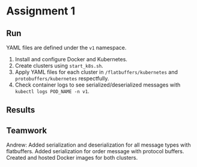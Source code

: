 # Assignment 1

## Run

YAML files are defined under the `v1` namespace.

1. Install and configure Docker and Kubernetes.
2. Create clusters using `start_k8s.sh`.
3. Apply YAML files for each cluster in `/flatbuffers/kubernetes` and `protobuffers/kubernetes` respectfully.
4. Check container logs to see serialized/deserialized messages with `kubectl logs POD_NAME -n v1`.

## Results

## Teamwork

Andrew: Added serialization and deserialization for all message types with flatbuffers. Added serialization for order 
message with protocol buffers. Created and hosted Docker images for both clusters.